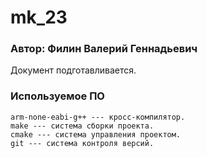 # mk_23
### Автор: Филин Валерий Геннадьевич
Документ подготавливается.

###     Используемое ПО

    arm-none-eabi-g++ --- кросс-компилятор.
    make --- система сборки проекта.
    cmake --- система управления проектом.
    git --- система контроля версий.
